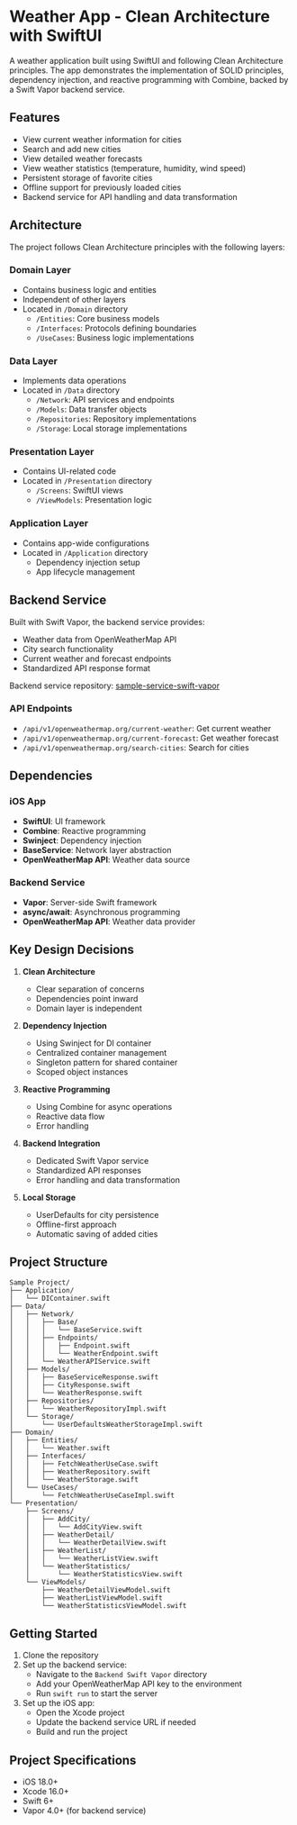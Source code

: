 # Weather App - Clean Architecture with SwiftUI

A weather application built using SwiftUI and following Clean Architecture principles. The app demonstrates the implementation of SOLID principles, dependency injection, and reactive programming with Combine, backed by a Swift Vapor backend service.

## Features

- View current weather information for cities
- Search and add new cities
- View detailed weather forecasts
- View weather statistics (temperature, humidity, wind speed)
- Persistent storage of favorite cities
- Offline support for previously loaded cities
- Backend service for API handling and data transformation

## Architecture

The project follows Clean Architecture principles with the following layers:

### Domain Layer
- Contains business logic and entities
- Independent of other layers
- Located in `/Domain` directory
  - `/Entities`: Core business models
  - `/Interfaces`: Protocols defining boundaries
  - `/UseCases`: Business logic implementations

### Data Layer
- Implements data operations
- Located in `/Data` directory
  - `/Network`: API services and endpoints
  - `/Models`: Data transfer objects
  - `/Repositories`: Repository implementations
  - `/Storage`: Local storage implementations

### Presentation Layer
- Contains UI-related code
- Located in `/Presentation` directory
  - `/Screens`: SwiftUI views
  - `/ViewModels`: Presentation logic

### Application Layer
- Contains app-wide configurations
- Located in `/Application` directory
  - Dependency injection setup
  - App lifecycle management

## Backend Service

Built with Swift Vapor, the backend service provides:
- Weather data from OpenWeatherMap API
- City search functionality
- Current weather and forecast endpoints
- Standardized API response format

Backend service repository: [sample-service-swift-vapor](https://github.com/arrinal/sample-service-swift-vapor)

### API Endpoints
- `/api/v1/openweathermap.org/current-weather`: Get current weather
- `/api/v1/openweathermap.org/current-forecast`: Get weather forecast
- `/api/v1/openweathermap.org/search-cities`: Search for cities

## Dependencies

### iOS App
- **SwiftUI**: UI framework
- **Combine**: Reactive programming
- **Swinject**: Dependency injection
- **BaseService**: Network layer abstraction
- **OpenWeatherMap API**: Weather data source

### Backend Service
- **Vapor**: Server-side Swift framework
- **async/await**: Asynchronous programming
- **OpenWeatherMap API**: Weather data provider

## Key Design Decisions

1. **Clean Architecture**
   - Clear separation of concerns
   - Dependencies point inward
   - Domain layer is independent

2. **Dependency Injection**
   - Using Swinject for DI container
   - Centralized container management
   - Singleton pattern for shared container
   - Scoped object instances

3. **Reactive Programming**
   - Using Combine for async operations
   - Reactive data flow
   - Error handling

4. **Backend Integration**
   - Dedicated Swift Vapor service
   - Standardized API responses
   - Error handling and data transformation

5. **Local Storage**
   - UserDefaults for city persistence
   - Offline-first approach
   - Automatic saving of added cities

## Project Structure

```
Sample Project/
├── Application/
│   └── DIContainer.swift
├── Data/
│   ├── Network/
│   │   ├── Base/
│   │   │   └── BaseService.swift
│   │   ├── Endpoints/
│   │   │   ├── Endpoint.swift
│   │   │   └── WeatherEndpoint.swift
│   │   └── WeatherAPIService.swift
│   ├── Models/
│   │   ├── BaseServiceResponse.swift
│   │   ├── CityResponse.swift
│   │   └── WeatherResponse.swift
│   ├── Repositories/
│   │   └── WeatherRepositoryImpl.swift
│   └── Storage/
│       └── UserDefaultsWeatherStorageImpl.swift
├── Domain/
│   ├── Entities/
│   │   └── Weather.swift
│   ├── Interfaces/
│   │   ├── FetchWeatherUseCase.swift
│   │   ├── WeatherRepository.swift
│   │   └── WeatherStorage.swift
│   └── UseCases/
│       └── FetchWeatherUseCaseImpl.swift
└── Presentation/
    ├── Screens/
    │   ├── AddCity/
    │   │   └── AddCityView.swift
    │   ├── WeatherDetail/
    │   │   └── WeatherDetailView.swift
    │   ├── WeatherList/
    │   │   └── WeatherListView.swift
    │   └── WeatherStatistics/
    │       └── WeatherStatisticsView.swift
    └── ViewModels/
        ├── WeatherDetailViewModel.swift
        ├── WeatherListViewModel.swift
        └── WeatherStatisticsViewModel.swift
```

## Getting Started

1. Clone the repository
2. Set up the backend service:
   - Navigate to the `Backend Swift Vapor` directory
   - Add your OpenWeatherMap API key to the environment
   - Run `swift run` to start the server
3. Set up the iOS app:
   - Open the Xcode project
   - Update the backend service URL if needed
   - Build and run the project

## Project Specifications

- iOS 18.0+
- Xcode 16.0+
- Swift 6+
- Vapor 4.0+ (for backend service)
